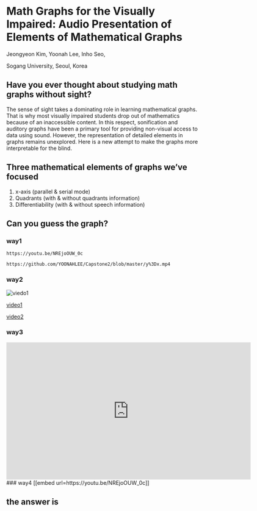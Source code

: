 # **Math Graphs for the Visually Impaired: Audio Presentation of Elements of Mathematical Graphs**
Jeongyeon Kim, Yoonah Lee, Inho Seo,

Sogang University, Seoul, Korea

## Have you ever thought about studying math graphs without sight?
 
The sense of sight takes a dominating role in learning mathematical graphs. That is why most visually impaired students drop out of mathematics because of an inaccessible content. In this respect, sonification and auditory graphs have been a primary tool for providing non-visual access to data using sound. However, the representation of detailed elements in graphs remains unexplored. Here is a new attempt to make the graphs more interpretable for the blind.




## Three mathematical elements of graphs we’ve focused
1. x-axis (parallel & serial mode)
2. Quadrants (with & without quadrants information)
3. Differentiability (with & without speech information)




## Can you guess the graph?
### way1
```player
https://youtu.be/NREjoOUW_0c
```

```player
https://github.com/YOONAHLEE/Capstone2/blob/master/y%3Dx.mp4
```

### way2
![viedo1](https://youtu.be/NREjoOUW_0c)

[video1](https://youtu.be/NREjoOUW_0c)

[video2](https://github.com/YOONAHLEE/Capstone2/blob/master/y%3Dx.mp4)
### way3
<html>
<div class="col-lg-8 col-sm-12 text-center mb-4">
              <iframe width="640" height="360" src="https://www.youtube.com/embed/NREjoOUW_0c" frameborder="0" allow="accelerometer; autoplay; encrypted-media; gyroscope; picture-in-picture" allowfullscreen></iframe>
</div>
</html>
### way4
[[embed url=https://youtu.be/NREjoOUW_0c]]

## the answer is
